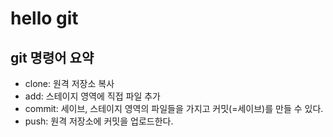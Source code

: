 # hello git

## git 명령어 요약

- clone: 원격 저장소 복사
- add: 스테이지 영역에 직접 파일 추가
- commit: 세이브, 스테이지 영역의 파일들을 가지고 커밋(=세이브)를 만들 수 있다.
- push: 원격 저장소에 커밋을 업로드한다.